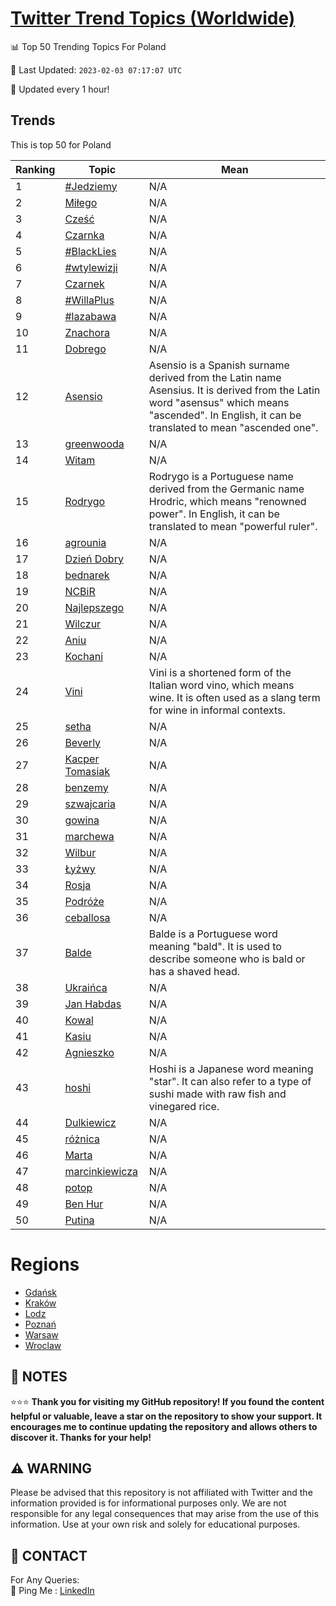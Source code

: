 [Twitter Trend Topics (Worldwide)](https://github.com/ErcinDedeoglu/Twitter-Trend-Topics)
==========


📊 Top 50 Trending Topics For Poland

📆 Last Updated: `2023-02-03 07:17:07 UTC`

🔧 Updated every 1 hour!


## Trends

This is top 50 for Poland

| Ranking | Topic | Mean |
| ------- | ------------ | ------------ |
| 1 | [#Jedziemy](http://twitter.com/search?q=%23Jedziemy) | N/A |
| 2 | [Miłego](http://twitter.com/search?q=Mi%c5%82ego) | N/A |
| 3 | [Cześć](http://twitter.com/search?q=Cze%c5%9b%c4%87) | N/A |
| 4 | [Czarnka](http://twitter.com/search?q=Czarnka) | N/A |
| 5 | [#BlackLies](http://twitter.com/search?q=%23BlackLies) | N/A |
| 6 | [#wtylewizji](http://twitter.com/search?q=%23wtylewizji) | N/A |
| 7 | [Czarnek](http://twitter.com/search?q=Czarnek) | N/A |
| 8 | [#WillaPlus](http://twitter.com/search?q=%23WillaPlus) | N/A |
| 9 | [#lazabawa](http://twitter.com/search?q=%23lazabawa) | N/A |
| 10 | [Znachora](http://twitter.com/search?q=Znachora) | N/A |
| 11 | [Dobrego](http://twitter.com/search?q=Dobrego) | N/A |
| 12 | [Asensio](http://twitter.com/search?q=Asensio) | Asensio is a Spanish surname derived from the Latin name Asensius. It is derived from the Latin word "asensus" which means "ascended". In English, it can be translated to mean "ascended one". |
| 13 | [greenwooda](http://twitter.com/search?q=greenwooda) | N/A |
| 14 | [Witam](http://twitter.com/search?q=Witam) | N/A |
| 15 | [Rodrygo](http://twitter.com/search?q=Rodrygo) | Rodrygo is a Portuguese name derived from the Germanic name Hrodric, which means "renowned power". In English, it can be translated to mean "powerful ruler". |
| 16 | [agrounia](http://twitter.com/search?q=agrounia) | N/A |
| 17 | [Dzień Dobry](http://twitter.com/search?q=Dzie%c5%84+Dobry) | N/A |
| 18 | [bednarek](http://twitter.com/search?q=bednarek) | N/A |
| 19 | [NCBiR](http://twitter.com/search?q=NCBiR) | N/A |
| 20 | [Najlepszego](http://twitter.com/search?q=Najlepszego) | N/A |
| 21 | [Wilczur](http://twitter.com/search?q=Wilczur) | N/A |
| 22 | [Aniu](http://twitter.com/search?q=Aniu) | N/A |
| 23 | [Kochani](http://twitter.com/search?q=Kochani) | N/A |
| 24 | [Vini](http://twitter.com/search?q=Vini) | Vini is a shortened form of the Italian word vino, which means wine. It is often used as a slang term for wine in informal contexts. |
| 25 | [setha](http://twitter.com/search?q=setha) | N/A |
| 26 | [Beverly](http://twitter.com/search?q=Beverly) | N/A |
| 27 | [Kacper Tomasiak](http://twitter.com/search?q=Kacper+Tomasiak) | N/A |
| 28 | [benzemy](http://twitter.com/search?q=benzemy) | N/A |
| 29 | [szwajcaria](http://twitter.com/search?q=szwajcaria) | N/A |
| 30 | [gowina](http://twitter.com/search?q=gowina) | N/A |
| 31 | [marchewa](http://twitter.com/search?q=marchewa) | N/A |
| 32 | [Wilbur](http://twitter.com/search?q=Wilbur) | N/A |
| 33 | [Łyżwy](http://twitter.com/search?q=%c5%81y%c5%bcwy) | N/A |
| 34 | [Rosja](http://twitter.com/search?q=Rosja) | N/A |
| 35 | [Podróże](http://twitter.com/search?q=Podr%c3%b3%c5%bce) | N/A |
| 36 | [ceballosa](http://twitter.com/search?q=ceballosa) | N/A |
| 37 | [Balde](http://twitter.com/search?q=Balde) | Balde is a Portuguese word meaning "bald". It is used to describe someone who is bald or has a shaved head. |
| 38 | [Ukraińca](http://twitter.com/search?q=Ukrai%c5%84ca) | N/A |
| 39 | [Jan Habdas](http://twitter.com/search?q=Jan+Habdas) | N/A |
| 40 | [Kowal](http://twitter.com/search?q=Kowal) | N/A |
| 41 | [Kasiu](http://twitter.com/search?q=Kasiu) | N/A |
| 42 | [Agnieszko](http://twitter.com/search?q=Agnieszko) | N/A |
| 43 | [hoshi](http://twitter.com/search?q=hoshi) | Hoshi is a Japanese word meaning "star". It can also refer to a type of sushi made with raw fish and vinegared rice. |
| 44 | [Dulkiewicz](http://twitter.com/search?q=Dulkiewicz) | N/A |
| 45 | [różnica](http://twitter.com/search?q=r%c3%b3%c5%bcnica) | N/A |
| 46 | [Marta](http://twitter.com/search?q=Marta) | N/A |
| 47 | [marcinkiewicza](http://twitter.com/search?q=marcinkiewicza) | N/A |
| 48 | [potop](http://twitter.com/search?q=potop) | N/A |
| 49 | [Ben Hur](http://twitter.com/search?q=Ben+Hur) | N/A |
| 50 | [Putina](http://twitter.com/search?q=Putina) | N/A |



# Regions

* [Gdańsk](</Poland/Gdańsk.md>)
* [Kraków](</Poland/Kraków.md>)
* [Lodz](</Poland/Lodz.md>)
* [Poznań](</Poland/Poznań.md>)
* [Warsaw](</Poland/Warsaw.md>)
* [Wroclaw](</Poland/Wroclaw.md>)



## 📝 NOTES

⭐⭐⭐ **Thank you for visiting my GitHub repository! If you found the content helpful or valuable, leave a star on the repository to show your support. It encourages me to continue updating the repository and allows others to discover it. Thanks for your help!**


## ⚠️ WARNING

Please be advised that this repository is not affiliated with Twitter and the information provided is for informational purposes only. We are not responsible for any legal consequences that may arise from the use of this information. Use at your own risk and solely for educational purposes.


## 📨 CONTACT

 For Any Queries:  
            🏓 Ping Me : [LinkedIn](https://www.linkedin.com/in/ercindedeoglu/)
